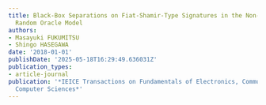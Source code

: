 ```yaml
---
title: Black-Box Separations on Fiat-Shamir-Type Signatures in the Non-Programmable
  Random Oracle Model
authors:
- Masayuki FUKUMITSU
- Shingo HASEGAWA
date: '2018-01-01'
publishDate: '2025-05-18T16:29:49.636031Z'
publication_types:
- article-journal
publication: '*IEICE Transactions on Fundamentals of Electronics, Communications and
  Computer Sciences*'
---
```

